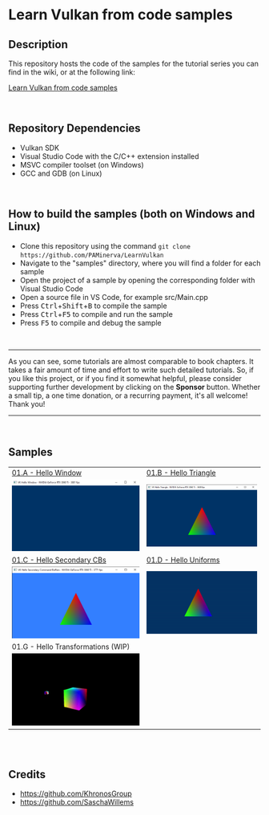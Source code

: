 # Learn Vulkan from code samples
## Description
This repository hosts the code of the samples for the tutorial series you can find in the wiki, or at the following link:<br />

[Learn Vulkan from code samples](https://paminerva.github.io/docs/LearnVulkan/LearnVulkan)

<br>

## Repository Dependencies

- Vulkan SDK
- Visual Studio Code with the C/C++ extension installed
- MSVC compiler toolset (on Windows)
- GCC and GDB (on Linux)

<br>

## How to build the samples (both on Windows and Linux)

- Clone this repository using the command ```git clone https://github.com/PAMinerva/LearnVulkan```
- Navigate to the "samples" directory, where you will find a folder for each sample
- Open the project of a sample by opening the corresponding folder with Visual Studio Code
- Open a source file in VS Code, for example src/Main.cpp
- Press <kbd>Ctrl</kbd>+<kbd>Shift</kbd>+<kbd>B</kbd> to compile the sample
- Press <kbd>Ctrl</kbd>+<kbd>F5</kbd> to compile and run the sample
- Press <kbd>F5</kbd> to compile and debug the sample

<br>

***
As you can see, some tutorials are almost comparable to book chapters. It takes a fair amount of time and effort to write such detailed tutorials. So, if you like this project, or if you find it somewhat helpful, please consider supporting further development by clicking on the **Sponsor** button. Whether a small tip, a one time donation, or a recurring payment, it's all welcome! Thank you! <br>
***

<br>

## Samples

<table>
 <tr>
  <td><a href="https://github.com/PAMinerva/LearnVulkan/tree/master/samples/01A-VkHelloWindow">01.A - Hello Window</a></td>
  <td><a href="https://github.com/PAMinerva/LearnVulkan/tree/master/samples/01B-VkHelloTriangle">01.B - Hello Triangle</a></td>
 </tr>
 <tr>
  <td><img src="images/vkHelloWindow.png"></td>
  <td><img src="images/VKHelloTriangle.png"></td>
 </tr>
 <tr>
  <td><a href="https://github.com/PAMinerva/LearnVulkan/tree/master/samples/01C-VkHelloSCBs">01.C - Hello Secondary CBs</a></td>
  <td><a href="https://github.com/PAMinerva/LearnVulkan/tree/master/samples/01D-VkHelloUniforms">01.D - Hello Uniforms</a></td>
  <!-- <td> </td>  -->
 </tr>
  <tr>
  <td><img src="images/VKHelloSCBs.png"></td>
  <td><img src="images/VKHelloUniforms.gif"></td>
  <!-- <td> </td>  -->
 </tr>
 <tr>
  <td>01.G - Hello Transformations (WIP)</td>
  <!-- <td> </td>  -->
 </tr>
  <tr>
  <td><img src="images/vkHelloTransformations.gif"></td>
  <!-- <td> </td>  -->
 </tr>
</table>

<br>

<br>

## Credits
* https://github.com/KhronosGroup <br />
* https://github.com/SaschaWillems
